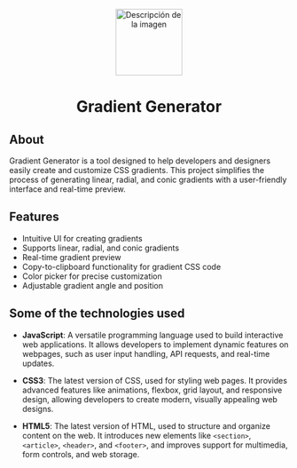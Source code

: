 <p align="center">
    <img src="https://github.com/user-attachments/assets/f3a181ff-65b7-444a-a7e6-4d7f4bf399ee" alt="Descripción de la imagen" width="120">
</p>

<h1 align="center"> Gradient Generator</h1>

## About

Gradient Generator is a tool designed to help developers and designers easily create and customize CSS gradients. This project simplifies the process of generating linear, radial, and conic gradients with a user-friendly interface and real-time preview.

## Features

- Intuitive UI for creating gradients
- Supports linear, radial, and conic gradients
- Real-time gradient preview
- Copy-to-clipboard functionality for gradient CSS code
- Color picker for precise customization
- Adjustable gradient angle and position

## Some of the technologies used

- **JavaScript**: A versatile programming language used to build interactive web applications. It allows developers to implement dynamic features on webpages, such as user input handling, API requests, and real-time updates.
  
- **CSS3**: The latest version of CSS, used for styling web pages. It provides advanced features like animations, flexbox, grid layout, and responsive design, allowing developers to create modern, visually appealing web designs.
  
- **HTML5**: The latest version of HTML, used to structure and organize content on the web. It introduces new elements like `<section>`, `<article>`, `<header>`, and `<footer>`, and improves support for multimedia, form controls, and web storage.


